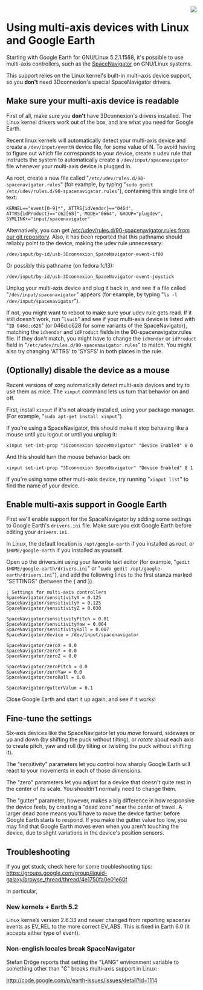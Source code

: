 <img src='http://lh4.ggpht.com/_oXIW_jM0QDA/Slqv53rWnZI/AAAAAAAAHVI/j7LdOvrE2Ow/s200/IMG_8779.JPG' align='right' />



# Using multi-axis devices with Linux and Google Earth #

Starting with Google Earth for GNU/Linux 5.2.1.1588, it's possible to use multi-axis controllers, such as the <a href='http://www.3dconnexion.com/products/spacenavigator.html'>SpaceNavigator</a> on GNU/Linux systems.

This support relies on the Linux kernel's built-in multi-axis device support, so you **don't** need 3Dconnexion's special SpaceNavigator drivers.

## Make sure your multi-axis device is readable ##

First of all, make sure you **don't** have 3Dconnexion's drivers installed.  The Linux kernel drivers work out of the box, and are what you need for Google Earth.

Recent linux kernels will automatically detect your multi-axis device and create a `/dev/input/eventN` device file, for some value of N.  To avoid having to figure out which file corresponds to your device, create a udev rule that instructs the system to automatically create a `/dev/input/spacenavigator` file whenever your multi-axis device is plugged in.

As root, create a new file called "`/etc/udev/rules.d/90-spacenavigator.rules`" (for example, by typing "`sudo gedit /etc/udev/rules.d/90-spacenavigator.rules`"), containing this single line of text:

```
KERNEL=="event[0-9]*", ATTRS{idVendor}=="046d", ATTRS{idProduct}=="c62[68]", MODE="0664", GROUP="plugdev", SYMLINK+="input/spacenavigator"
```

Alternatively, you can get [/etc/udev/rules.d/90-spacenavigator.rules from our git repository](http://liquid-galaxy.googlecode.com/svn/trunk/gnu_linux/etc/udev/rules.d/90-spacenavigator.rules).  Also, it has been reported that this pathname should reliably point to the device, making the udev rule unnecessary:

`/dev/input/by-id/usb-3Dconnexion_SpaceNavigator-event-if00`

Or possibly this pathname (on fedora fc13):

`/dev/input/by-id/usb-3Dconnexion_SpaceNavigator-event-joystick`

Unplug your multi-axis device and plug it back in, and see if a file called "`/dev/input/spacenavigator`" appears (for example, by typing "`ls -l /dev/input/spacenavigator`").

If not, you might want to reboot to make sure your udev rule gets read.  If it still doesn't work, run "`lsusb`" and see if your multi-axis device is listed with "`ID 046d:c626`" (or 046d:c628 for some variants of the SpaceNavigator), matching the `idVendor` and `idProduct` fields in the 90-spacenavigator.rules file.  If they don't match, you might have to change the `idVendor` or `idProduct` field in "`/etc/udev/rules.d/90-spacenavigator.rules`" to match.  You might also try changing 'ATTRS' to 'SYSFS' in both places in the rule.

## (Optionally) disable the device as a mouse ##

Recent versions of xorg automatically detect multi-axis devices and try to use them as mice.  The `xinput` command lets us turn that behavior on and off.

First, install `xinput` if it's not already installed, using your package manager.  (For example, "`sudo apt-get install xinput`").

If you're using a SpaceNavigator, this should make it stop behaving like a mouse until you logout or until you unplug it:
```
xinput set-int-prop "3Dconnexion SpaceNavigator" "Device Enabled" 8 0
```

And this should turn the mouse behavior back on:
```
xinput set-int-prop "3Dconnexion SpaceNavigator" "Device Enabled" 8 1
```

If you're using some other multi-axis device, try running "`xinput list`" to find the name of your device.

## Enable multi-axis support in Google Earth ##

First we'll enable support for the SpaceNavigator by adding some settings to Google Earth's `drivers.ini` file.  Make sure you exit Google Earth before editing your `drivers.ini`.

In Linux, the default location is `/opt/google-earth` if you installed as root, or `$HOME/google-earth` if you installed as yourself.

Open up the drivers.ini using your favorite text editor (for example, "`gedit $HOME/google-earth/drivers.ini`" or "`sudo gedit /opt/google-earth/drivers.ini`"), and add the following lines to the first stanza marked "SETTINGS" (between the { and }).

```
; Settings for multi-axis controllers
SpaceNavigator/sensitivityX = 0.125
SpaceNavigator/sensitivityY = 0.125
SpaceNavigator/sensitivityZ = 0.030

SpaceNavigator/sensitivityPitch = 0.01
SpaceNavigator/sensitivityYaw = 0.004
SpaceNavigator/sensitivityRoll = 0.007
SpaceNavigator/device = /dev/input/spacenavigator

SpaceNavigator/zeroX = 0.0
SpaceNavigator/zeroY = 0.0
SpaceNavigator/zeroZ = 0.0

SpaceNavigator/zeroPitch = 0.0
SpaceNavigator/zeroYaw = 0.0
SpaceNavigator/zeroRoll = 0.0

SpaceNavigator/gutterValue = 0.1
```

Close Google Earth and start it up again, and see if it works!

## Fine-tune the settings ##

Six-axis devices like the SpaceNavigator let you _move_ forward, sideways or up and down (by shifting the puck without tilting), or _rotate_ about each axis to create pitch, yaw and roll (by tilting or twisting the puck without shifting it).

The "sensitivity" parameters let you control how sharply Google Earth will react to your movements in each of those dimensions.

The "zero" parameters let you adjust for a device that doesn't quite rest in the center of its scale.  You shouldn't normally need to change them.

The "gutter" parameter, however, makes a big difference in how responsive the device feels, by creating a "dead zone" near the center of travel.  A larger dead zone means you'll have to move the device farther before Google Earth starts to respond.  If you make the gutter value too low, you may find that Google Earth moves even when you aren't touching the device, due to slight variations in the device's position sensors.

## Troubleshooting ##

If you get stuck, check here for some troubleshooting tips:
https://groups.google.com/group/liquid-galaxy/browse_thread/thread/4e1750fa0e01e60f

In particular,

### New kernels + Earth 5.2 ###

Linux kernels version 2.6.33 and newer changed from reporting spacenav events as EV\_REL to the more correct EV\_ABS.  This is fixed in Earth 6.0 (it accepts either type of event).

### Non-english locales break SpaceNavigator ###

Stefan Dröge reports that setting the "LANG" environment variable to something other than "C" breaks multi-axis support in Linux:

http://code.google.com/p/earth-issues/issues/detail?id=1114